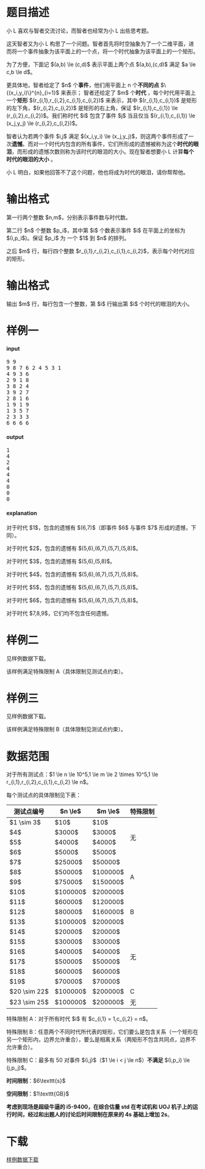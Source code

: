 # 题目描述

<p>小 L 喜欢与智者交流讨论，而智者也经常为小 L 出些思考题。 </p>
<p>这天智者又为小 L 构思了一个问题。智者首先将时空抽象为了一个二维平面，进而将一个事件抽象为该平面上的一个点，将一个时代抽象为该平面上的一个矩形。</p>
<p>为了方便，下面记 $(a,b) \le (c,d)$ 表示平面上两个点 $(a,b),(c,d)$ 满足 $a \le c,b \le d$。</p>
<p>更具体地，智者给定了 $n$ 个<strong>事件</strong>，他们用平面上 n 个<strong>不同的点</strong> $\{(x_i,y_i)\}^{n}_{i=1}$ 来表示； 智者还给定了 $m$ 个<strong>时代</strong> ，每个时代用平面上一个<strong>矩形</strong> $(r_{i,1},r_{i,2},c_{i,1},c_{i,2})$ 来表示，其中 $(r_{i,1},c_{i,1})$ 是矩形的左下角，$(r_{i,2},c_{i,2})$ 是矩形的右上角，保证 $(r_{i,1},c_{i,1}) \le (r_{i,2},c_{i,2})$。我们称时代 $i$ 包含了事件 $j$ 当且仅当 $(r_{i,1},c_{i,1}) \le (x_j,y_j) \le (r_{i,2},c_{i,2})$。</p>
<p>智者认为若两个事件 $i,j$ 满足 $(x_i,y_i) \le (x_j,y_j)$，则这两个事件形成了一次<strong>遗憾</strong>。而对一个时代内包含的所有事件，它们所形成的遗憾被称为这个<strong>时代的眼泪</strong>，而形成的遗憾次数则称为该时代的眼泪的大小。现在智者想要小 L 计算<strong>每个时代的眼泪的大小</strong> 。 </p>
<p>小 L 明白，如果他回答不了这个问题，他也将成为时代的眼泪，请你帮帮他。</p>

# 输出格式


<p>第一行两个整数 $n,m$，分别表示事件数与时代数。 </p>
<p>第二行 $n$ 个整数 $p_i$，其中第 $i$ 个数表示事件 $i$ 在平面上的坐标为 $(i,p_i$)。保证 $p_i$ 为 一个 $1$ 到 $n$ 的排列。 </p>
<p>之后 $m$ 行，每行四个整数 $r_{i,1},r_{i,2},c_{i,1},c_{i,2}$，表示每个时代对应的矩形。</p>

# 输出格式


<p>输出 $m$ 行，每行包含一个整数，第 $i$ 行输出第 $i$ 个时代的眼泪的大小。</p>

# 样例一


<h4>input</h4>
<pre>9 9
9 8 7 6 2 4 5 3 1
4 9 3 6
2 9 1 8
3 8 2 4
3 9 2 7
2 8 1 6
1 9 1 9
1 3 5 7
2 3 3 3
6 6 6 6
</pre>

<h4>output</h4>
<pre>1
4
2
4
4
4
0
0
0
</pre>

<h4>explanation</h4>
<p>对于时代 $1$，包含的遗憾有 $(6,7)$（即事件 $6$ 与事件 $7$ 形成的遗憾，下同）。 </p>
<p>对于时代 $2$，包含的遗憾有 $(5,6),(6,7),(5,7),(5,8)$。 </p>
<p>对于时代 $3$，包含的遗憾有 $(5,6),(5,8)$。 </p>
<p>对于时代 $4$，包含的遗憾有 $(5,6),(6,7),(5,7),(5,8)$。 </p>
<p>对于时代 $5$，包含的遗憾有 $(5,6),(6,7),(5,7),(5,8)$。 </p>
<p>对于时代 $6$，包含的遗憾有 $(5,6),(6,7),(5,7),(5,8)$。 </p>
<p>对于时代 $7,8,9$，它们均不包含任何遗憾。</p>

# 样例二


<p>见样例数据下载。</p>
<p>该样例满足特殊限制 A（具体限制见测试点约束）。</p>

# 样例三


<p>见样例数据下载。</p>
<p>该样例满足特殊限制 B（具体限制见测试点约束）。</p>

# 数据范围


<p>对于所有测试点：$1 \le n \le 10^5,1 \le m \le 2 \times 10^5,1 \le r_{i,1},r_{i,2},c_{i,1},c_{i,2} \le n$。</p>
<p>每个测试点的具体限制见下表：</p>
<div class="table-responsive">
    <table class="table table-bordered table-text-center table-vertical-middle"><thead><tr><th>测试点编号</th><th>$n \le$</th><th>$m \le$</th><th>特殊限制</th></tr></thead><tbody><tr><td>$1 \sim 3$</td><td>$10$</td><td>$10$</td><td rowspan="4">无</td></tr><tr><td>$4$</td><td>$3000$</td><td>$3000$</td></tr><tr><td>$5$</td><td>$4000$</td><td>$4000$</td></tr><tr><td>$6$</td><td>$5000$</td><td>$5000$</td></tr><tr><td>$7$</td><td>$25000$</td><td>$50000$</td><td rowspan="4">A</td></tr><tr><td>$8$</td><td>$50000$</td><td>$100000$</td></tr><tr><td>$9$</td><td>$75000$</td><td>$150000$</td></tr><tr><td>$10$</td><td>$100000$</td><td>$200000$</td></tr><tr><td>$11$</td><td>$60000$</td><td>$120000$</td><td rowspan="3">B</td></tr><tr><td>$12$</td><td>$80000$</td><td>$160000$</td></tr><tr><td>$13$</td><td>$100000$</td><td>$200000$</td></tr><tr><td>$14$</td><td>$20000$</td><td>$20000$</td><td rowspan="6">无</td></tr><tr><td>$15$</td><td>$30000$</td><td>$30000$</td></tr><tr><td>$16$</td><td>$40000$</td><td>$40000$</td></tr><tr><td>$17$</td><td>$50000$</td><td>$50000$</td></tr><tr><td>$18$</td><td>$60000$</td><td>$60000$</td></tr><tr><td>$19$</td><td>$70000$</td><td>$70000$</td></tr><tr><td>$20 \sim 22$</td><td>$100000$</td><td>$200000$</td><td>C</td></tr><tr><td>$23 \sim 25$</td><td>$100000$</td><td>$200000$</td><td>无</td></tr></tbody></table></div>

<p>特殊限制 A：对于所有时代 $i$ 有 $c_{i,1} = 1,c_{i,2} = n$。 </p>
<p>特殊限制 B：任意两个不同时代所代表的矩形，它们要么是包含关系（一个矩形在另一个矩形内，边界允许重合），要么是相离关系（两矩形不包含共同点，边界不允许重合）。 </p>
<p>特殊限制 C：最多有 50 对事件 $(i,j)$（$1 \le i &lt; j \le n$）<strong>不满足</strong> $(i,p_i) \le (j,p_j)$。</p>
<p><strong>时间限制</strong>：$6\texttt{s}$</p>
<p><strong>空间限制</strong>：$1\texttt{GB}$</p>
<p><strong>考虑到现场是超级牛逼的 i5-9400，在综合估量 std 在考试机和 UOJ 机子上的运行时间，经过和出题人的讨论后时间限制在原来的 4s 基础上增加 2s</strong>。</p>

# 下载


<p><a href="/download.php?type=problem&amp;id=560">样例数据下载</a></p>
